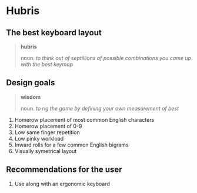 # Hubris
## The best keyboard layout

> **hubris**
> 
> noun. *to think out of septillions of possible combinations you came up with the best keymap*

## Design goals

> **wisdom**
> 
> noun. *to rig the game by defining your own measurement of best*

1. Homerow placement of most common English characters
2. Homerow placement of 0-9
3. Low same finger repetition
4. Low pinky workload
5. Inward rolls for a few common English bigrams
6. Visually symetrical layout

## Recommendations for the user

1. Use along with an ergonomic keyboard 

